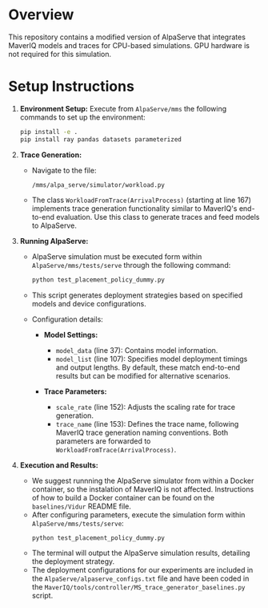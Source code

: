 <!-- AlpaServe Modified Implementation README -->

# Overview
This repository contains a modified version of AlpaServe that integrates MaverIQ models and traces for CPU-based simulations. GPU hardware is not required for this simulation.

# Setup Instructions

1. **Environment Setup:**
   Execute from `AlpaServe/mms` the following commands to set up the environment:
   ```bash
   pip install -e .
   pip install ray pandas datasets parameterized
   ```

2. **Trace Generation:**
   - Navigate to the file:
     ```
     /mms/alpa_serve/simulator/workload.py
     ```
   - The class `WorkloadFromTrace(ArrivalProcess)` (starting at line 167) implements trace generation functionality similar to MaverIQ's end-to-end evaluation. Use this class to generate traces and feed models to AlpaServe.

3. **Running AlpaServe:**
   - AlpaServe simulation must be executed form within `AlpaServe/mms/tests/serve` through the following command:
     ```bash
     python test_placement_policy_dummy.py
     ```
   - This script generates deployment strategies based on specified models and device configurations.

   - Configuration details:
     - **Model Settings:**
       - `model_data` (line 37): Contains model information.
       - `model_list` (line 107): Specifies model deployment timings and output lengths. By default, these match end-to-end results but can be modified for alternative scenarios.

     - **Trace Parameters:**
       - `scale_rate` (line 152): Adjusts the scaling rate for trace generation.
       - `trace_name` (line 153): Defines the trace name, following MaverIQ trace generation naming conventions. Both parameters are forwarded to `WorkloadFromTrace(ArrivalProcess)`.

4. **Execution and Results:**
   - We suggest runnning the AlpaServe simulator from within a Docker container, so the instalation of MaverIQ is not affected. Instructions of how to build a Docker container can be found on the `baselines/Vidur` README file.
   - After configuring parameters, execute the simulation form within `AlpaServe/mms/tests/serve`:
     ```bash
     python test_placement_policy_dummy.py
     ```
   - The terminal will output the AlpaServe simulation results, detailing the deployment strategy.
   - The deployment configurations for our experiments are included in the `AlpaServe/alpaserve_configs.txt` file and have been coded in the `MaverIQ/tools/controller/MS_trace_generator_baselines.py` script.
